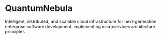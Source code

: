 # QuantumNebula
Intelligent, distributed, and scalable cloud infrastructure for next-generation enterprise software development. implementing microservices architecture principles
